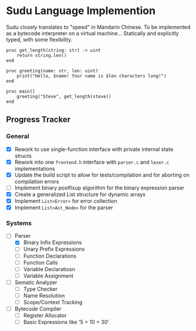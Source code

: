 # Sudu Language Implemention

Sudu closely translates to "speed" in Mandarin Chinese.
To be implemented as a bytecode interpreter on a virtual machine...
Statically and explicitly typed, with some flexibility.

```
proc get_length(string: str) -> uint
    return string.len()
end

proc greeting(name: str, len: uint)
    print("Hello, $name! Your name is $len characters long!")
end

proc main()
    greeting("Steve", get_length(steve))
end
```

## Progress Tracker

### General
- [x] Rework to use single-function interface with private internal state structs
- [x] Rework into one `frontend.h` interface with `parser.c` and `lexer.c` implementations
- [x] Update the build script to allow for tests/compilation and for aborting on compilation errors
- [ ] Implement binary postfixup algorithm for the binary expression parser
- [x] Create a generalized List structure for dynamic arrays
- [x] Implement `List<Error>` for error collection
- [x] Implement `List<Ast_Node>` for the parser

### Systems
- [ ] Parser
    - [x] Binary Infix Expressions
    - [ ] Unary Prefix Expressions
    - [ ] Function Declarations
    - [ ] Function Calls
    - [ ] Variable Declaratiosn
    - [ ] Variable Assignment
- [ ] Sematic Analyzer
    - [ ] Type Checker
    - [ ] Name Resolution
    - [ ] Scope/Context Tracking
- [ ] Bytecode Compiler
    - [ ] Register Allocator
    - [ ] Basic Expressions like '5 + 10 + 30'
